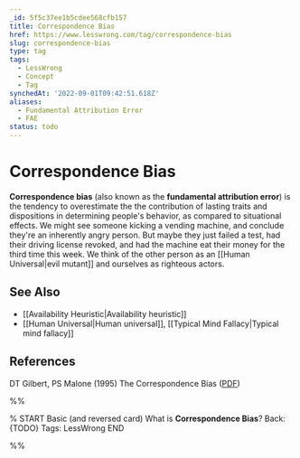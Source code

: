 ```yaml
---
_id: 5f5c37ee1b5cdee568cfb157
title: Correspondence Bias
href: https://www.lesswrong.com/tag/correspondence-bias
slug: correspondence-bias
type: tag
tags:
  - LessWrong
  - Concept
  - Tag
synchedAt: '2022-09-01T09:42:51.618Z'
aliases:
  - Fundamental Attribution Error
  - FAE
status: todo
---
```


# Correspondence Bias

**Correspondence bias** (also known as the **fundamental attribution error**) is the tendency to overestimate the the contribution of lasting traits and dispositions in determining people's behavior, as compared to situational effects. We might see someone kicking a vending machine, and conclude they're an inherently angry person. But maybe they just failed a test, had their driving license revoked, and had the machine eat their money for the third time this week. We think of the other person as an [[Human Universal|evil mutant]] and ourselves as righteous actors.

## See Also

- [[Availability Heuristic|Availability heuristic]]
- [[Human Universal|Human universal]], [[Typical Mind Fallacy|Typical mind fallacy]]

## References

DT Gilbert, PS Malone (1995) The Correspondence Bias ([PDF](https://wjh-www.harvard.edu/~dtg/Gilbert%20&%20Malone%20%28CORRESPONDENCE%20BIAS%29.pdf))


%%

% START
Basic (and reversed card)
What is **Correspondence Bias**?
Back: {TODO}
Tags: LessWrong
END
<!--ID: 1663157012148-->


%%
	
